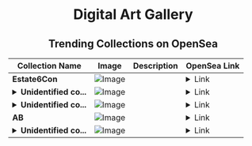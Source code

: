 <div align="center">

# Digital Art Gallery

## Trending Collections on OpenSea

| Collection Name                       | Image                                                                                     | Description                       | OpenSea Link                                                                                          |
|---------------------------------------|-------------------------------------------------------------------------------------------|-----------------------------------|--------------------------------------------------------------------------------------------------------|
| **Estate6Con** | ![Image](https://i.seadn.io/s/raw/files/1271f81f60fc9af263e5835b46727dba.png?w=500&auto=format?w=200&auto=format) |  | <details><summary>Link</summary>[Estate6Con](https://opensea.io/collection/estate6con)</details> |
| **<details><summary>Unidentified co...</summary>Unidentified contract 883538c3-7f0a-419b-92a9-b2621f8d3eb1</details>** | ![Image](https://i.seadn.io/s/raw/files/654b7e9c6f93abe8d20f6c1ead4af558.png?w=500&auto=format?w=200&auto=format) |  | <details><summary>Link</summary>[Unidentified contract 883538c3-7f0a-419b-92a9-b2621f8d3eb1](https://opensea.io/collection/unidentified-contract-883538c3-7f0a-419b-92a9-b262)</details> |
| **<details><summary>Unidentified co...</summary>Unidentified contract 0c18817b-bd5c-4725-bde1-db9d38a8ea12</details>** | ![Image](https://i.seadn.io/s/raw/files/654b7e9c6f93abe8d20f6c1ead4af558.png?w=500&auto=format?w=200&auto=format) |  | <details><summary>Link</summary>[Unidentified contract 0c18817b-bd5c-4725-bde1-db9d38a8ea12](https://opensea.io/collection/unidentified-contract-0c18817b-bd5c-4725-bde1-db9d)</details> |
| **AB** | ![Image](https://i.seadn.io/s/raw/files/2e51f0ced806697ab50f64bcf41b01fe.jpg?w=500&auto=format?w=200&auto=format) |  | <details><summary>Link</summary>[AB](https://opensea.io/collection/ab-1731)</details> |
| **<details><summary>Unidentified co...</summary>Unidentified contract a025e42d-1882-4260-9e7a-7fc6e5214607</details>** | ![Image](https://i.seadn.io/s/raw/files/654b7e9c6f93abe8d20f6c1ead4af558.png?w=500&auto=format?w=200&auto=format) |  | <details><summary>Link</summary>[Unidentified contract a025e42d-1882-4260-9e7a-7fc6e5214607](https://opensea.io/collection/unidentified-contract-a025e42d-1882-4260-9e7a-7fc6)</details> |

</div>